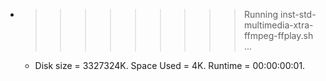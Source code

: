 * >>>>>>>>> Running inst-std-multimedia-xtra-ffmpeg-ffplay.sh ...
  * Disk size = 3327324K. Space Used = 4K. Runtime = 00:00:00:01.
